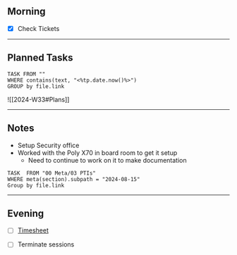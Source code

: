 ## Morning
- [x] Check Tickets

---
## Planned Tasks
~~~dataview
TASK FROM ""
WHERE contains(text, "<%tp.date.now()%>")
GROUP by file.link
~~~
![[2024-W33#Plans]]

---
## Notes
- Setup Security office
- Worked with the Poly X70 in board room to get it setup
	- Need to continue to work on it to make documentation 

~~~dataview
TASK  FROM "00 Meta/03 PTIs"
WHERE meta(section).subpath = "2024-08-15"
Group by file.link
~~~
---
## Evening
- [ ] [Timesheet]()
- [ ] Terminate sessions


